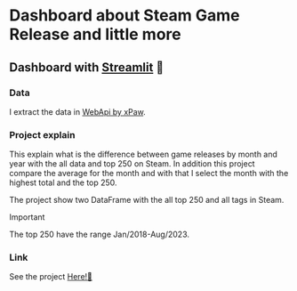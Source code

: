 # Dashboard about Steam Game Release and little more

## Dashboard with [Streamlit](https://share.streamlit.io/) 💖

### Data

I extract the data in [WebApi by xPaw](https://steamapi.xpaw.me/).

### Project explain

This explain what is the difference between game releases by month and year with the all data and top 250 on Steam.
In addition this project compare the average for the month and with that I select the month with the highest total and the top 250.

The project show two DataFrame with the all top 250 and all tags in Steam.

> [!IMPORTANT]
> The top 250 have the range Jan/2018-Aug/2023.

### Link

See the project [Here!🌟](https://steamdashboard.streamlit.app/)

